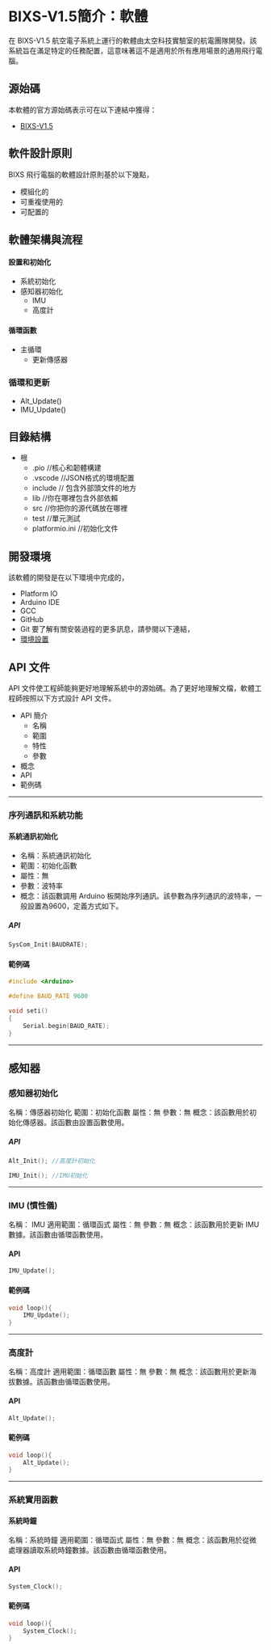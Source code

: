 # BIXS-V1.5簡介：軟體
在 BIXS-V1.5 航空電子系統上運行的軟體由太空科技實驗室的航電團隊開發。該系統旨在滿足特定的任務配置，這意味著這不是適用於所有應用場景的通用飛行電腦。

## 源始碼
本軟體的官方源始碼表示可在以下連結中獲得：
- [BIXS-V1.5](https://github.com/TKU-STL/BIXS-Arduino-V1)

## 軟件設計原則
BIXS 飛行電腦的軟體設計原則基於以下幾點，
- 模組化的
- 可重複使用的
- 可配置的

## 軟體架構與流程
#### 設置和初始化
- 系統初始化
- 感知器初始化
    - IMU
    - 高度計
#### 循環函數
- 主循環
    - 更新傳感器

### 循環和更新
- Alt_Update()
- IMU_Update()

## 目錄結構
- 根
    - .pio //核心和韌體構建
    - .vscode //JSON格式的環境配置
    - include // 包含外部頭文件的地方
    - lib //你在哪裡包含外部依賴
    - src //你把你的源代碼放在哪裡
    - test //單元測試
    - platformio.ini //初始化文件

## 開發環境
該軟體的開發是在以下環境中完成的，
- Platform IO
- Arduino IDE
- GCC
- GitHub
- Git
要了解有關安裝過程的更多訊息，請參閱以下連結，
- [環境設置](../Development-Environment.md)

## API 文件
API 文件使工程師能夠更好地理解系統中的源始碼。為了更好地理解文檔，軟體工程師按照以下方式設計 API 文件。
- API 簡介
    - 名稱
    - 範圍
    - 特性
    - 參數
- 概念
- API
- 範例碼
--------------------------
### 序列通訊和系統功能
#### 系統通訊初始化
- 名稱：系統通訊初始化
- 範圍：初始化函數
- 屬性：無
- 參數：波特率
- 概念：該函數調用 Arduino 板開始序列通訊。該參數為序列通訊的波特率，一般設置為9600，定義方式如下。
##### API
```C
SysCom_Init(BAUDRATE);
```
#### 範例碼
```C
#include <Arduino>

#define BAUD_RATE 9600

void seti()
{
    Serial.begin(BAUD_RATE);
}
```
--------------------------------
## 感知器
### 感知器初始化
名稱：傳感器初始化
範圍：初始化函數
屬性：無
參數：無
概念：該函數用於初始化傳感器。該函數由設置函數使用。

##### API
```C
Alt_Init(); //高度計初始化
```
```C
IMU_Init(); //IMU初始化
```
----------
### IMU (慣性儀)
名稱： IMU
適用範圍：循環函式
屬性：無
參數：無
概念：該函數用於更新 IMU 數據。該函數由循環函數使用。
#### API
```C
IMU_Update();
```
#### 範例碼
```C
void loop(){
    IMU_Update();
}
```
----------
### 高度計
名稱：高度計
適用範圍：循環函數
屬性：無
參數：無
概念：該函數用於更新海拔數據。該函數由循環函數使用。
#### API
```C
Alt_Update();
```
#### 範例碼
```C
void loop(){
    Alt_Update();
}
```
----------------
### 系統實用函數
#### 系統時鐘
名稱：系統時鐘
適用範圍：循環函式
屬性：無
參數：無
概念：該函數用於從微處理器讀取系統時鐘數據。該函數由循環函數使用。
#### API
```C
System_Clock();
```
#### 範例碼
```C
void loop(){
    System_Clock();
}
```